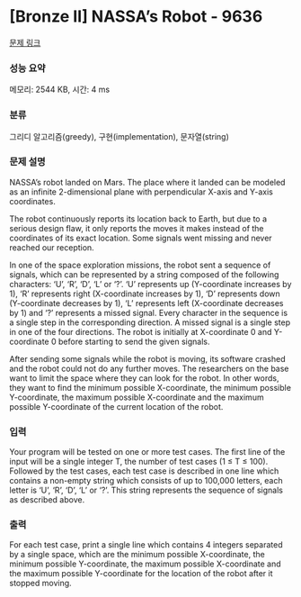 # [Bronze II] NASSA’s Robot - 9636 

[문제 링크](https://www.acmicpc.net/problem/9636) 

### 성능 요약

메모리: 2544 KB, 시간: 4 ms

### 분류

그리디 알고리즘(greedy), 구현(implementation), 문자열(string)

### 문제 설명

<p>NASSA’s robot landed on Mars. The place where it landed can be modeled as an infinite 2-dimensional plane with perpendicular X-axis and Y-axis coordinates.</p>

<p>The robot continuously reports its location back to Earth, but due to a serious design flaw, it only reports the moves it makes instead of the coordinates of its exact location. Some signals went missing and never reached our reception.</p>

<p>In one of the space exploration missions, the robot sent a sequence of signals, which can be represented by a string composed of the following characters: ‘U’, ‘R’, ‘D’, ‘L’ or ‘?’. ‘U’ represents up (Y-coordinate increases by 1), ‘R’ represents right (X-coordinate increases by 1), ‘D’ represents down (Y-coordinate decreases by 1), ‘L’ represents left (X-coordinate decreases by 1) and ‘?’ represents a missed signal. Every character in the sequence is a single step in the corresponding direction. A missed signal is a single step in one of the four directions. The robot is initially at X-coordinate 0 and Y-coordinate 0 before starting to send the given signals.</p>

<p>After sending some signals while the robot is moving, its software crashed and the robot could not do any further moves. The researchers on the base want to limit the space where they can look for the robot. In other words, they want to find the minimum possible X-coordinate, the minimum possible Y-coordinate, the maximum possible X-coordinate and the maximum possible Y-coordinate of the current location of the robot.</p>

### 입력 

 <p>Your program will be tested on one or more test cases. The first line of the input will be a single integer T, the number of test cases (1 ≤ T ≤ 100). Followed by the test cases, each test case is described in one line which contains a non-empty string which consists of up to 100,000 letters, each letter is ‘U’, ‘R’, ‘D’, ‘L’ or ‘?’. This string represents the sequence of signals as described above.</p>

### 출력 

 <p>For each test case, print a single line which contains 4 integers separated by a single space, which are the minimum possible X-coordinate, the minimum possible Y-coordinate, the maximum possible X-coordinate and the maximum possible Y-coordinate for the location of the robot after it stopped moving.</p>

